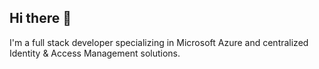 ## Hi there 👋
I'm a full stack developer specializing in Microsoft Azure and centralized Identity & Access Management solutions.
